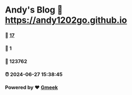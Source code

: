 # Andy's Blog :link: https://andy1202go.github.io 
### :page_facing_up: [17](https://andy1202go.github.io/tag.html) 
### :speech_balloon: 1 
### :hibiscus: 123762 
### :alarm_clock: 2024-06-27 15:38:45 
### Powered by :heart: [Gmeek](https://github.com/Meekdai/Gmeek)
